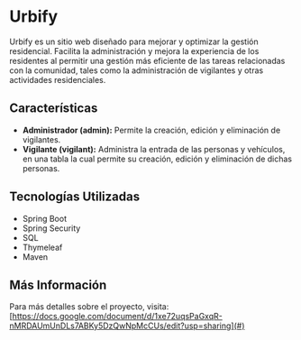 # Urbify

Urbify es un sitio web diseñado para mejorar y optimizar la gestión residencial. Facilita la administración y mejora la experiencia de los residentes al permitir una gestión más eficiente de las tareas relacionadas con la comunidad, tales como la administración de vigilantes y otras actividades residenciales.

## Características

- **Administrador (admin):** Permite la creación, edición y eliminación de vigilantes.
- **Vigilante (vigilant):** Administra la entrada de las personas y vehículos, en una tabla la cual permite su creación, edición y eliminación de dichas personas.

## Tecnologías Utilizadas

- Spring Boot  
- Spring Security  
- SQL  
- Thymeleaf  
- Maven  

## Más Información

Para más detalles sobre el proyecto, visita: [https://docs.google.com/document/d/1xe72uqsPaGxqR-nMRDAUmUnDLs7ABKy5DzQwNpMcCUs/edit?usp=sharing](#)
